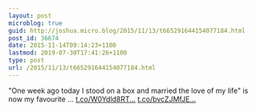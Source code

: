 ```yaml
---
layout: post
microblog: true
guid: http://joshua.micro.blog/2015/11/13/t665291644154077184.html
post_id: 36674
date: 2015-11-14T09:14:23+1100
lastmod: 2019-07-30T17:41:26+1100
type: post
url: /2015/11/13/t665291644154077184.html
---
```

"One week ago today I stood on a box and married the love of my life" is now my favourite … [t.co/W0Ydld8RT...](https://t.co/W0Ydld8RTo) [t.co/bvcZJMfJE...](https://t.co/bvcZJMfJEd)
